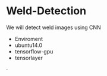# Weld-Detection
We will detect weld images using CNN

- Enviroment
 - ubuntu14.0
 - tensorflow-gpu
 - tensorlayer
 
·
